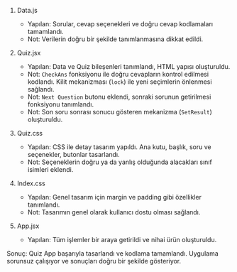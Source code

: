 1. Data.js
   - Yapılan: Sorular, cevap seçenekleri ve doğru cevap kodlamaları tamamlandı.
   - Not: Verilerin doğru bir şekilde tanımlanmasına dikkat edildi.

2. Quiz.jsx
   - Yapılan: Data ve Quiz bileşenleri tanımlandı, HTML yapısı oluşturuldu.
   - Not: `CheckAns` fonksiyonu ile doğru cevapların kontrol edilmesi kodlandı. Kilit mekanizması (`lock`) ile yeni seçimlerin önlenmesi sağlandı.
   - Not: `Next Question` butonu eklendi, sonraki sorunun getirilmesi fonksiyonu tanımlandı.
   - Not: Son soru sonrası sonucu gösteren mekanizma (`SetResult`) oluşturuldu.

3. Quiz.css
   - Yapılan: CSS ile detay tasarım yapıldı. Ana kutu, başlık, soru ve seçenekler, butonlar tasarlandı.
   - Not: Seçeneklerin doğru ya da yanlış olduğunda alacakları sınıf isimleri eklendi.

4. Index.css
   - Yapılan: Genel tasarım için margin ve padding gibi özellikler tanımlandı.
   - Not: Tasarımın genel olarak kullanıcı dostu olması sağlandı.

5. App.jsx
   - Yapılan: Tüm işlemler bir araya getirildi ve nihai ürün oluşturuldu.

Sonuç: Quiz App başarıyla tasarlandı ve kodlama tamamlandı. Uygulama sorunsuz çalışıyor ve sonuçları doğru bir şekilde gösteriyor.
